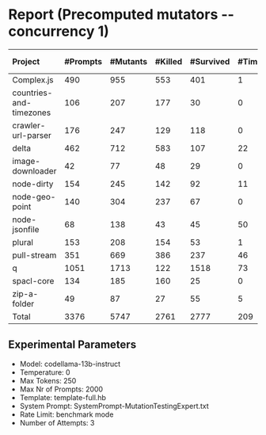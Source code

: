 # Report (Precomputed mutators --concurrency 1)
| Project | #Prompts | #Mutants | #Killed | #Survived | #Timeout | MutationScore | LLMorpheus Time | Stryker Time | #Prompt Tokens | #Completion Tokens | #Total Tokens  |
|:--------|:---------|:---------|:--------|:----------|----------|---------------|-----------------|--------------|----------------|--------------------|----------------|
| Complex.js | 490 | 955 | 553 | 401 | 1 | 58.01 | 3041.69 | 525.25 | 967508 | 104246 | 1071754 |
| countries-and-timezones | 106 | 207 | 177 | 30 | 0 | 85.51 | 1070.79 | 310.8 | 105828 | 23971 | 129799 |
| crawler-url-parser | 176 | 247 | 129 | 118 | 0 | 52.23 | 1637.98 | 803.17 | 386223 | 39906 | 426129 |
| delta | 462 | 712 | 583 | 107 | 22 | 84.97 | 2993.7 | 3529.05 | 890252 | 103085 | 993337 |
| image-downloader | 42 | 77 | 48 | 29 | 0 | 62.34 | 430.56 | 460.64 | 24655 | 9339 | 33994 |
| node-dirty | 154 | 245 | 142 | 92 | 11 | 62.45 | 1526.96 | 211.68 | 246248 | 34892 | 281140 |
| node-geo-point | 140 | 304 | 237 | 67 | 0 | 77.96 | 1411.04 | 1000.74 | 316333 | 30715 | 347048 |
| node-jsonfile | 68 | 138 | 43 | 45 | 50 | 67.39 | 690.65 | 425.39 | 57516 | 15398 | 72914 |
| plural | 153 | 208 | 154 | 53 | 1 | 74.52 | 1521 | 111.98 | 265602 | 34926 | 300528 |
| pull-stream | 351 | 669 | 386 | 237 | 46 | 64.57 | 2489.93 | 1188.59 | 208130 | 77308 | 285438 |
| q | 1051 | 1713 | 122 | 1518 | 73 | 11.38 | 5187.67 | 11850.22 | 2127655 | 231175 | 2358830 |
| spacl-core | 134 | 185 | 160 | 25 | 0 | 86.49 | 1350.97 | 616.43 | 162705 | 30694 | 193399 |
| zip-a-folder | 49 | 87 | 27 | 55 | 5 | 36.78 | 500.51 | 496.32 | 82457 | 11494 | 93951 |
| Total | 3376 | 5747 | 2761 | 2777 | 209 | - | 23853.45 | 21530.26 | 5841112 | 747149 | 6588261 |
## Experimental Parameters
  - Model: codellama-13b-instruct
  - Temperature: 0
  - Max Tokens: 250
  - Max Nr of Prompts: 2000
  - Template: template-full.hb
  - System Prompt: SystemPrompt-MutationTestingExpert.txt
  - Rate Limit: benchmark mode
  - Number of Attempts: 3


